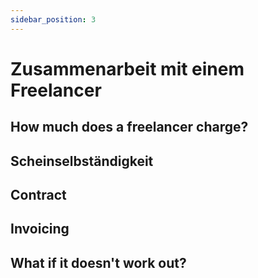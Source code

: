 ```yaml
---
sidebar_position: 3
---
```


# Zusammenarbeit mit einem Freelancer

## How much does a freelancer charge?

## Scheinselbständigkeit

## Contract

## Invoicing

## What if it doesn't work out?
